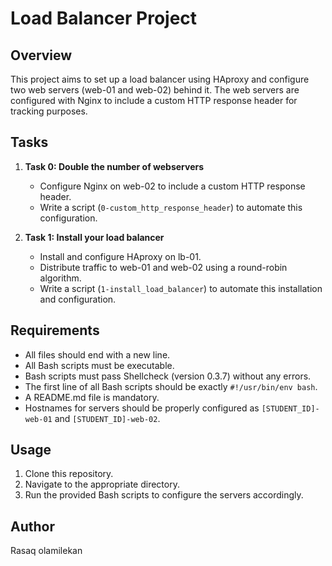 # Load Balancer Project

## Overview
This project aims to set up a load balancer using HAproxy and configure two web servers (web-01 and web-02) behind it. The web servers are configured with Nginx to include a custom HTTP response header for tracking purposes.

## Tasks
1. **Task 0: Double the number of webservers**
   - Configure Nginx on web-02 to include a custom HTTP response header.
   - Write a script (`0-custom_http_response_header`) to automate this configuration.

2. **Task 1: Install your load balancer**
   - Install and configure HAproxy on lb-01.
   - Distribute traffic to web-01 and web-02 using a round-robin algorithm.
   - Write a script (`1-install_load_balancer`) to automate this installation and configuration.

## Requirements
- All files should end with a new line.
- All Bash scripts must be executable.
- Bash scripts must pass Shellcheck (version 0.3.7) without any errors.
- The first line of all Bash scripts should be exactly `#!/usr/bin/env bash`.
- A README.md file is mandatory.
- Hostnames for servers should be properly configured as `[STUDENT_ID]-web-01` and `[STUDENT_ID]-web-02`.

## Usage
1. Clone this repository.
2. Navigate to the appropriate directory.
3. Run the provided Bash scripts to configure the servers accordingly.

## Author
Rasaq olamilekan
